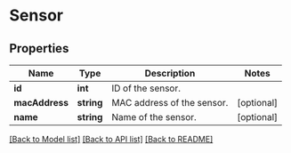# Sensor

## Properties
Name | Type | Description | Notes
------------ | ------------- | ------------- | -------------
**id** | **int** | ID of the sensor. | 
**macAddress** | **string** | MAC address of the sensor. | [optional] 
**name** | **string** | Name of the sensor. | [optional] 

[[Back to Model list]](../README.md#documentation-for-models) [[Back to API list]](../README.md#documentation-for-api-endpoints) [[Back to README]](../README.md)


